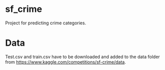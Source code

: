 # sf_crime
 Project for predicting crime categories.
# Data
 Test.csv and train.csv have to be downloaded and added to the data folder from https://www.kaggle.com/competitions/sf-crime/data.